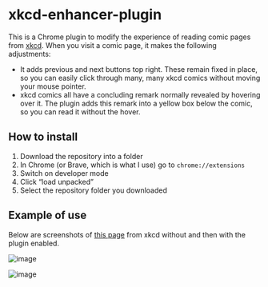 # xkcd-enhancer-plugin

This is a Chrome plugin to modify the experience of reading comic pages from [xkcd](https://xkcd.com). When you visit a comic page, it makes the following adjustments:

* It adds previous and next buttons top right. These remain fixed in place, so you can easily click through many, many xkcd comics without moving your mouse pointer.
* xkcd comics all have a concluding remark normally revealed by hovering over it. The plugin adds this remark into a yellow box below the comic, so you can read it without the hover.

## How to install

1. Download the repository into a folder
1. In Chrome (or Brave, which is what I use) go to `chrome://extensions`
1. Switch on developer mode
1. Click “load unpacked”
1. Select the repository folder you downloaded

## Example of use

Below are screenshots of [this page](https://xkcd.com/2758) from xkcd without and then with the plugin enabled.

![image](https://user-images.githubusercontent.com/1378887/230292677-c50d7ee2-2e18-4f35-baa8-370aef4673f9.png)

![image](https://user-images.githubusercontent.com/1378887/230293760-26b6840e-2d38-4b31-bbc9-8d1189a626bf.png)

